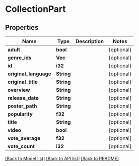 # CollectionPart

## Properties

Name | Type | Description | Notes
------------ | ------------- | ------------- | -------------
**adult** | **bool** |  | [optional] 
**genre_ids** | **Vec<i32>** |  | [optional] 
**id** | **i32** |  | [optional] 
**original_language** | **String** |  | [optional] 
**original_title** | **String** |  | [optional] 
**overview** | **String** |  | [optional] 
**release_date** | **String** |  | [optional] 
**poster_path** | **String** |  | [optional] 
**popularity** | **f32** |  | [optional] 
**title** | **String** |  | [optional] 
**video** | **bool** |  | [optional] 
**vote_average** | **f32** |  | [optional] 
**vote_count** | **i32** |  | [optional] 

[[Back to Model list]](../README.md#documentation-for-models) [[Back to API list]](../README.md#documentation-for-api-endpoints) [[Back to README]](../README.md)


